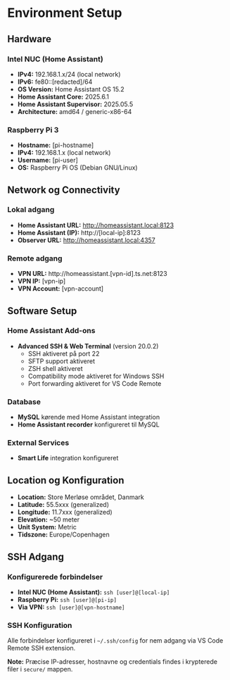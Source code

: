 # Environment Setup 
 
## Hardware 
 
### Intel NUC (Home Assistant) 
- **IPv4:** 192.168.1.x/24 (local network) 
- **IPv6:** fe80::[redacted]/64 
- **OS Version:** Home Assistant OS 15.2 
- **Home Assistant Core:** 2025.6.1 
- **Home Assistant Supervisor:** 2025.05.5 
- **Architecture:** amd64 / generic-x86-64 
 
### Raspberry Pi 3 
- **Hostname:** [pi-hostname] 
- **IPv4:** 192.168.1.x (local network) 
- **Username:** [pi-user] 
- **OS:** Raspberry Pi OS (Debian GNU/Linux) 
 
## Network og Connectivity 
 
### Lokal adgang 
- **Home Assistant URL:** http://homeassistant.local:8123 
- **Home Assistant (IP):** http://[local-ip]:8123 
- **Observer URL:** http://homeassistant.local:4357 
 
### Remote adgang 
- **VPN URL:** http://homeassistant.[vpn-id].ts.net:8123 
- **VPN IP:** [vpn-ip] 
- **VPN Account:** [vpn-account] 
 
## Software Setup 
 
### Home Assistant Add-ons 
- **Advanced SSH & Web Terminal** (version 20.0.2) 
  - SSH aktiveret på port 22 
  - SFTP support aktiveret 
  - ZSH shell aktiveret 
  - Compatibility mode aktiveret for Windows SSH 
  - Port forwarding aktiveret for VS Code Remote 
 
### Database 
- **MySQL** kørende med Home Assistant integration 
- **Home Assistant recorder** konfigureret til MySQL 
 
### External Services 
- **Smart Life** integration konfigureret 
 
## Location og Konfiguration 
- **Location:** Store Merløse området, Danmark 
- **Latitude:** 55.5xxx (generalized) 
- **Longitude:** 11.7xxx (generalized) 
- **Elevation:** ~50 meter 
- **Unit System:** Metric 
- **Tidszone:** Europe/Copenhagen 
 
## SSH Adgang 
 
### Konfigurerede forbindelser 
- **Intel NUC (Home Assistant):** `ssh [user]@[local-ip]` 
- **Raspberry Pi:** `ssh [user]@[pi-ip]` 
- **Via VPN:** `ssh [user]@[vpn-hostname]` 
 
### SSH Konfiguration 
Alle forbindelser konfigureret i `~/.ssh/config` for nem adgang via VS Code Remote SSH extension. 
 
**Note:** Præcise IP-adresser, hostnavne og credentials findes i krypterede filer i `secure/` mappen. 
